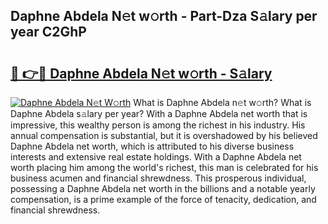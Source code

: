 ## Daphne Abdela N𝚎t w𝚘rth - Part-Dza S𝚊lary per year C2GhP

# <h2><a href="http://gc46qa.nevu.top/?p=Daphne+Abdela">🔗 👉🔴 Daphne Abdela N𝚎t w𝚘rth - S𝚊lary</a></h2>

[![Daphne Abdela N𝚎t W𝚘rth](https://i.imgur.com/Oavwk0R.jpeg)](http://gc46qa.nevu.top/?p=Daphne+Abdela)
What is Daphne Abdela n𝚎t w𝚘rth? What is Daphne Abdela s𝚊lary per year?
With a Daphne Abdela net worth that is impressive, this wealthy person is among the richest in his industry. His annual compensation is substantial, but it is overshadowed by his believed Daphne Abdela net worth, which is attributed to his diverse business interests and extensive real estate holdings. With a Daphne Abdela net worth placing him among the world's richest, this man is celebrated for his business acumen and financial shrewdness. This prosperous individual, possessing a Daphne Abdela net worth in the billions and a notable yearly compensation, is a prime example of the force of tenacity, dedication, and financial shrewdness.
